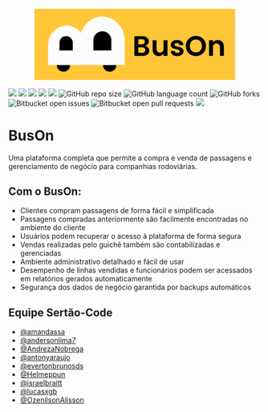 
<p align="center"><img src="https://github.com/amandassa/BusOn/blob/Sistema/public/imagens/BusOn.png?raw=true" width="400"></p>




![](https://img.shields.io/github/last-commit/amandassa/BusOn?style=for-the-badge)
![](https://img.shields.io/github/contributors/amandassa/BusOn?style=for-the-badge)
![](https://img.shields.io/github/commit-activity/w/amandassa/BusOn?style=for-the-badge)
![](https://img.shields.io/tokei/lines/github/amandassa/BusOn?style=for-the-badge)
![](https://img.shields.io/github/repo-size/amandassa/BusOn?label=size&style=for-the-badge)
![GitHub repo size](https://img.shields.io/github/repo-size/amandassa/BusOn?style=for-the-badge)
![GitHub language count](https://img.shields.io/github/languages/count/amandassa/BusOn?style=for-the-badge)
![GitHub forks](https://img.shields.io/github/forks/amandassa/BusOn?style=for-the-badge)
![Bitbucket open issues](https://img.shields.io/bitbucket/issues/amandassa/BusOn?style=for-the-badge)
![Bitbucket open pull requests](https://img.shields.io/bitbucket/pr-raw/amandassa/BusOn?style=for-the-badge)
![](https://img.shields.io/github/directory-file-count/amandassa/BusOn?style=for-the-badge)

# BusOn

Uma plataforma completa que permite a compra e venda de passagens e gerenciamento de negócio para companhias rodoviárias.
## Com o BusOn:

 - Clientes compram passagens de forma fácil e simplificada
 - Passagens compradas anteriormente são facilmente encontradas no ambiente do cliente
 - Usuários podem recuperar o acesso à plataforma de forma segura
 - Vendas realizadas pelo guichê também são contabilizadas e gerenciadas
 - Ambiente administrativo detalhado e fácil de usar
 - Desempenho de linhas vendidas e funcionários podem ser acessados em relatórios gerados automaticamente
 - Segurança dos dados de negócio garantida por backups automáticos

## Equipe Sertão-Code

- [@amandassa](https://github.com/amandassa)
- [@andersonlima7](https://github.com/andersonlima7)
- [@AndrezaNobrega](https://github.com/AndrezaNobrega)
- [@antonyaraujo](https://github.com/antonyaraujo)
- [@evertonbrunosds](https://github.com/evertonbrunosds)
- [@Helmeppun](https://github.com/Helmeppun)
- [@israelbraitt](https://github.com/israelbraitt)
- [@lucasxgb](https://github.com/lucasxgb)
- [@OzenilsonAlisson](https://github.com/OzenilsonAlisson)

